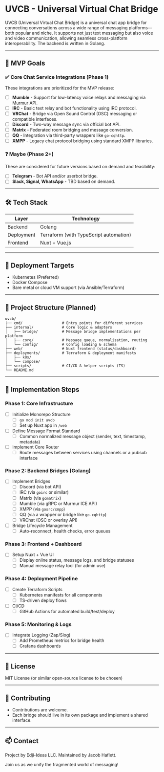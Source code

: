 # UVCB - Universal Virtual Chat Bridge

UVCB (Universal Virtual Chat Bridge) is a universal chat app bridge for connecting conversations across a wide range of messaging platforms—both popular and niche. It supports not just text messaging but also voice and video communication, allowing seamless cross-platform interoperability. The backend is written in Golang.

---

## 🎯 MVP Goals

### ✅ Core Chat Service Integrations (Phase 1)
These integrations are prioritized for the MVP release:

- [ ] **Mumble** - Support for low-latency voice relays and messaging via Murmur API.
- [ ] **IRC** - Basic text relay and bot functionality using IRC protocol.
- [ ] **VRChat** - Bridge via Open Sound Control (OSC) messaging or compatible interfaces.
- [ ] **Discord** - Two-way message sync via official bot API.
- [ ] **Matrix** - Federated room bridging and message conversion.
- [ ] **QQ** - Integration via third-party wrappers like `go-cqhttp`.
- [ ] **XMPP** - Legacy chat protocol bridging using standard XMPP libraries.

### ❓ Maybe (Phase 2+)
These are considered for future versions based on demand and feasibility:

- [ ] **Telegram** - Bot API and/or userbot bridge.
- [ ] **Slack, Signal, WhatsApp** - TBD based on demand.

---

## 🛠 Tech Stack

| Layer            | Technology        |
|------------------|------------------|
| Backend          | Golang            |
| Deployment       | Terraform (with TypeScript automation) |
| Frontend         | Nuxt + Vue.js     |

---

## 🚀 Deployment Targets
- Kubernetes (Preferred)
- Docker Compose
- Bare metal or cloud VM support (via Ansible/Terraform)

---

## 📂 Project Structure (Planned)
```
uvcb/
├── cmd/                  # Entry points for different services
├── internal/             # Core logic & adapters
│   ├── bridge/           # Message bridge implementations per platform
│   ├── core/             # Message queue, normalization, routing
│   └── config/           # Config loading & schema
├── web/                  # Nuxt frontend (status/dashboard)
├── deployments/          # Terraform & deployment manifests
│   ├── k8s/
│   └── compose/
├── scripts/              # CI/CD & helper scripts (TS)
└── README.md
```

---

## 📌 Implementation Steps

### Phase 1: Core Infrastructure
- [ ] Initialize Monorepo Structure
  - [ ] `go mod init uvcb`
  - [ ] Set up Nuxt app in `/web`
- [ ] Define Message Format Standard
  - [ ] Common normalized message object (sender, text, timestamp, metadata)
- [ ] Implement Core Router
  - [ ] Route messages between services using channels or a pubsub interface

### Phase 2: Backend Bridges (Golang)
- [ ] Implement Bridges
  - [ ] Discord (via bot API)
  - [ ] IRC (via `goirc` or similar)
  - [ ] Matrix (via `gomatrix`)
  - [ ] Mumble (via gRPC or Murmur ICE API)
  - [ ] XMPP (via `gosrc/xmpp`)
  - [ ] QQ (via a wrapper or bridge like `go-cqhttp`)
  - [ ] VRChat (OSC or overlay API)
- [ ] Bridge Lifecycle Management
  - [ ] Auto-reconnect, health checks, error queues

### Phase 3: Frontend + Dashboard
- [ ] Setup Nuxt + Vue UI
  - [ ] Display online status, message logs, and bridge statuses
  - [ ] Manual message relay tool (for admin use)

### Phase 4: Deployment Pipeline
- [ ] Create Terraform Scripts
  - [ ] Kubernetes manifests for all components
  - [ ] TS-driven deploy flows
- [ ] CI/CD
  - [ ] GitHub Actions for automated build/test/deploy

### Phase 5: Monitoring & Logs
- [ ] Integrate Logging (Zap/Slog)
  - [ ] Add Prometheus metrics for bridge health
  - [ ] Grafana dashboards

---

## 📜 License
MIT License (or similar open-source license to be chosen)

---

## 🤝 Contributing
- Contributions are welcome.
- Each bridge should live in its own package and implement a shared interface.

---

## 📫 Contact
Project by Edji-Ideas LLC. Maintained by Jacob Haflett.

Join us as we unify the fragmented world of messaging!

